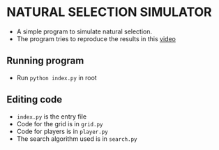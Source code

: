 # NATURAL SELECTION SIMULATOR

* A simple program to simulate natural selection.
* The program tries to reproduce the results in this [video](https://www.youtube.com/watch?v=0ZGbIKd0XrM)

## Running program

* Run `python index.py` in root

## Editing code

* `index.py` is the entry file
* Code for the grid is in `grid.py`
* Code for players is in `player.py`
* The search algorithm used is in `search.py`
